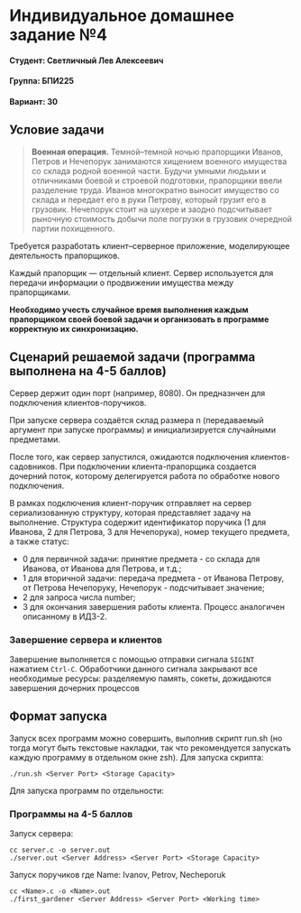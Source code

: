 # Индивидуальное домашнее задание №4

#### Студент: Светличный Лев Алексеевич

#### Группа: БПИ225

#### Вариант: 30

## Условие задачи
>**Военная операция.** Темной–темной ночью прапорщики Иванов,
Петров и Нечепорук занимаются хищением военного имущества со
склада родной военной части. Будучи умными людьми и отличниками боевой и строевой подготовки, прапорщики ввели разделение
труда. Иванов многократно выносит имущество со склада и передает его в руки Петрову, который грузит его в грузовик. Нечепорук
стоит на шухере и заодно подсчитывает рыночную стоимость добычи поле погрузки в грузовик очередной партии похищенного.

Требуется разработать клиент–серверное приложение,
моделирующее деятельность прапорщиков.

Каждый прапорщик — отдельный клиент. Сервер используется
для передачи информации о продвижении имущества между прапорщиками.

**Необходимо учесть случайное время выполнения каждым
прапорщиком своей боевой задачи и организовать в программе корректную их синхронизацию.**

## Сценарий решаемой задачи (программа выполнена на 4-5 баллов)
Сервер держит один порт (например, 8080). Он предназнчен для подключения клиентов-поручиков.  

При запуске сервера создаётся склад размера n (передаваемый аргумент при запуске программы) и инициализируется случайными предметами.

После того, как сервер запустился, ожидаются подключения клиентов-садовников. При подключении клиента-прапорщика создается дочерний поток, которому делегируется работа по обработке нового подключения.

В рамках подключения клиент-поручик отправляет на сервер сериализованную структуру, которая представляет задачу на выполнение. Структура содержит идентификатор поручика (1 для Иванова, 2 для Петрова, 3 для Нечепорука), номер текущего предмета, а также статус:
- 0 для первичной задачи: принятие предмета - со склада для Иванова, от Иванова для Петрова, и т.д.; 
- 1 для вторичной задачи: передача предмета - от Иванова Петрову, от Петрова Нечепоруку, Нечепорук - подсчитывает значение;
- 2 для запроса числа number;
- 3 для окончания завершения работы клиента.
Процесс аналогичен описанному в ИДЗ-2.

### Завершение сервера и клиентов
Завершение выполняется с помощью отправки сигнала `SIGINT` нажатием `Ctrl-C`. Обработчики данного сигнала закрывают все необходимые ресурсы: разделяемую память, сокеты, дожидаются завершения дочерних процессов 

## Формат запуска 
Запуск всех программ можно совершить, выполнив скрипт run.sh (но тогда могут быть текстовые накладки, так что рекомендуется запускать каждую программу в отдельном окне zsh).
Для запуска скрипта:
```console
./run.sh <Server Port> <Storage Capacity>
```
Для запуска программ по отдельности:
### Программы на 4-5 баллов
Запуск сервера:
```console
cc server.c -o server.out
./server.out <Server Address> <Server Port> <Storage Capacity>
```
Запуск поручиков где Name: Ivanov, Petrov, Necheporuk
```console
cc <Name>.c -o <Name>.out
./first_gardener <Server Address> <Server Port> <Working time>
```
